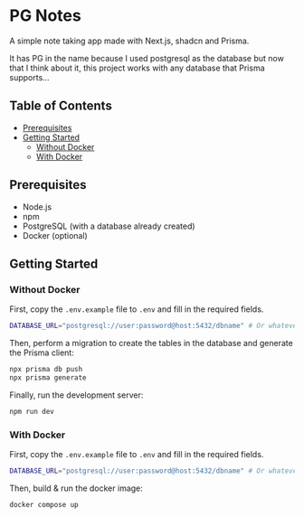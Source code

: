 # PG Notes

A simple note taking app made with Next.js, shadcn and Prisma.

It has PG in the name because I used postgresql as the database but now that I think about it, this project works with any database that Prisma supports...

## Table of Contents

- [Prerequisites](#prerequisites)
- [Getting Started](#getting-started)
  - [Without Docker](#without-docker)
  - [With Docker](#with-docker)

## Prerequisites

- Node.js
- npm
- PostgreSQL (with a database already created)
- Docker (optional)

## Getting Started

### Without Docker

First, copy the `.env.example` file to `.env` and fill in the required fields.

```bash
DATABASE_URL="postgresql://user:password@host:5432/dbname" # Or whatever database you are using
```

Then, perform a migration to create the tables in the database and generate the Prisma client:

```bash
npx prisma db push
npx prisma generate
```

Finally, run the development server:

```bash
npm run dev
```

### With Docker

First, copy the `.env.example` file to `.env` and fill in the required fields.

```bash
DATABASE_URL="postgresql://user:password@host:5432/dbname" # Or whatever database you are using
```

Then, build & run the docker image:

```bash
docker compose up
```
